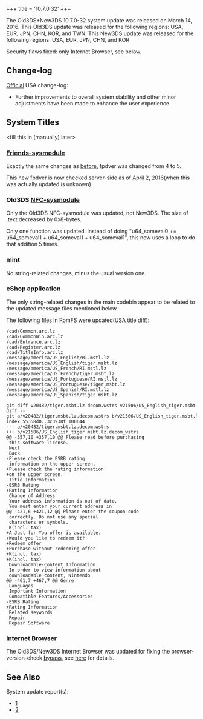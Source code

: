 +++
title = '10.7.0 32'
+++

The Old3DS+New3DS 10.7.0-32 system update was released on March 14,
2016. This Old3DS update was released for the following regions: USA,
EUR, JPN, CHN, KOR, and TWN. This New3DS update was released for the
following regions: USA, EUR, JPN, CHN, and KOR.

Security flaws fixed: only Internet Browser, see below.

## Change-log

[Official](http://en-americas-support.nintendo.com/app/answers/detail/a_id/667/p/430/c/267)
USA change-log:

- Further improvements to overall system stability and other minor
  adjustments have been made to enhance the user experience

## System Titles

\<fill this in (manually) later\>

### [Friends-sysmodule](Friend_Services "wikilink")

Exactly the same changes as [before](10.5.0-30 "wikilink"), fpdver was
changed from 4 to 5.

This new fpdver is now checked server-side as of April 2, 2016(when this
was actually updated is unknown).

### Old3DS [NFC-sysmodule](NFC_Services "wikilink")

Only the Old3DS NFC-sysmodule was updated, not New3DS. The size of .text
decreased by 0x8-bytes.

Only one function was updated. Instead of doing "u64_someval0 +=
u64_someval1 + u64_someval1 + u64_someval1", this now uses a loop to do
that addition 5 times.

### mint

No string-related changes, minus the usual version one.

### eShop application

The only string-related changes in the main codebin appear to be related
to the updated message files mentioned below.

The following files in RomFS were updated(USA title diff):

```
/cad/Common.arc.lz
/cad/CommonWin.arc.lz
/cad/Entrance.arc.lz
/cad/Register.arc.lz
/cad/TitleInfo.arc.lz
/message/america/US_English/RI.mstl.lz
/message/america/US_English/tiger.msbt.lz
/message/america/US_French/RI.mstl.lz
/message/america/US_French/tiger.msbt.lz
/message/america/US_Portuguese/RI.mstl.lz
/message/america/US_Portuguese/tiger.msbt.lz
/message/america/US_Spanish/RI.mstl.lz
/message/america/US_Spanish/tiger.msbt.lz
```

```
git diff v20482/tiger.msbt.lz.decom.wstrs v21506/US_English_tiger.msbt.lz.decom_wstrs
diff --git a/v20482/tiger.msbt.lz.decom.wstrs b/v21506/US_English_tiger.msbt.lz.decom_wstrs
index 55358d0..3c3938f 100644
--- a/v20482/tiger.msbt.lz.decom.wstrs
+++ b/v21506/US_English_tiger.msbt.lz.decom_wstrs
@@ -357,10 +357,10 @@ Please read before purchasing
 this software license.
 Next
 Back
-Please check the ESRB rating
-information on the upper screen.
+Please check the rating information
+on the upper screen.
 Title Information
-ESRB Rating
+Rating Information
 Change of Address
 Your address information is out of date.
 You must enter your current address in
@@ -421,6 +421,12 @@ Please enter the coupon code
 correctly. Do not use any special
 characters or symbols.
 K(incl. tax)
+A Just for You offer is available.
+Would you like to redeem it?
+Redeem offer
+Purchase without redeeming offer
+K(incl. tax) 
+K(incl. tax) 
 Downloadable-Content Information
 In order to view information about
 downloadable content, Nintendo
@@ -461,7 +467,7 @@ Genre
 Languages
 Important Information
 Compatible Features/Accessories
-ESRB Rating
+Rating Information
 Related Keywords
 Repair
 Repair Software
```

### Internet Browser

The Old3DS/New3DS Internet Browser was updated for fixing the
browser-version-check [bypass](3DS_Userland_Flaws "wikilink"), see
[here](Internet_Browser "wikilink") for details.

## See Also

System update report(s):

- [1](https://yls8.mtheall.com/ninupdates/reports.php?date=03-14-16_08-00-49&sys=ctr)
- [2](https://yls8.mtheall.com/ninupdates/reports.php?date=03-14-16_08-00-58&sys=ktr)